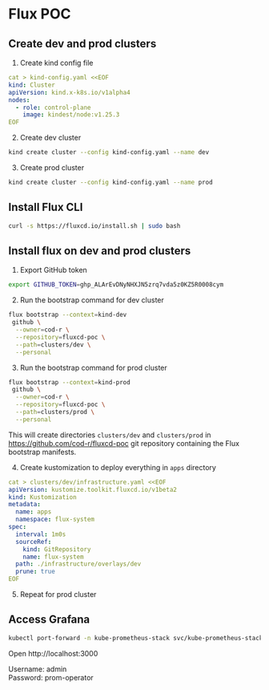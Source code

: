 # Flux POC

## Create dev and prod clusters
1. Create kind config file
```yaml
cat > kind-config.yaml <<EOF
kind: Cluster
apiVersion: kind.x-k8s.io/v1alpha4
nodes:
  - role: control-plane
    image: kindest/node:v1.25.3
EOF
```
2. Create dev cluster
```sh
kind create cluster --config kind-config.yaml --name dev
```
3. Create prod cluster
```sh
kind create cluster --config kind-config.yaml --name prod
```

## Install Flux CLI
```sh
curl -s https://fluxcd.io/install.sh | sudo bash
```

## Install flux on dev and prod clusters
1. Export GitHub token
```sh
export GITHUB_TOKEN=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
```

2. Run the bootstrap command for dev cluster
```sh
flux bootstrap --context=kind-dev
 github \
  --owner=cod-r \
  --repository=fluxcd-poc \
  --path=clusters/dev \
  --personal
```

3. Run the bootstrap command for prod cluster
```sh
flux bootstrap --context=kind-prod
 github \
  --owner=cod-r \
  --repository=fluxcd-poc \
  --path=clusters/prod \
  --personal
```
This will create directories `clusters/dev` and `clusters/prod` in https://github.com/cod-r/fluxcd-poc git repository containing the Flux bootstrap manifests.

4. Create kustomization to deploy everything in `apps` directory
```yaml
cat > clusters/dev/infrastructure.yaml <<EOF
apiVersion: kustomize.toolkit.fluxcd.io/v1beta2
kind: Kustomization
metadata:
  name: apps
  namespace: flux-system
spec:
  interval: 1m0s
  sourceRef:
    kind: GitRepository
    name: flux-system
  path: ./infrastructure/overlays/dev
  prune: true
EOF
```
5. Repeat for prod cluster

## Access Grafana
```sh
kubectl port-forward -n kube-prometheus-stack svc/kube-prometheus-stack-grafana 3000:80
```
Open http://localhost:3000

Username: admin  
Password: prom-operator